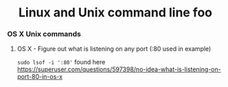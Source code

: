 <center> <h1>Linux and Unix command line foo</h1> </center>

### OS X Unix commands
1. OS X - Figure out what is listening on any port (:80 used in example)

   `sudo lsof -i ':80'`
    found here  
    https://superuser.com/questions/597398/no-idea-what-is-listening-on-port-80-in-os-x